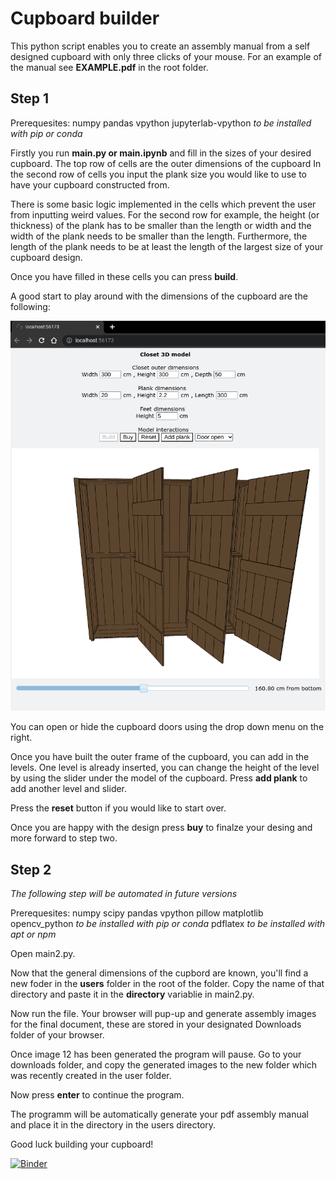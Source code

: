 # Cupboard builder 

This python script enables you to create an assembly manual from a self designed cupboard with only three clicks of your mouse.
For an example of the manual see **EXAMPLE.pdf** in the root folder.

## Step 1

Prerequesites:
numpy
pandas
vpython
jupyterlab-vpython
*to be installed with pip or conda*

Firstly you run **main.py or main.ipynb** and fill in the sizes of your desired cupboard.
The top row of cells are the outer dimensions of the cupboard
In the second row of cells you input the plank size you would like to use to have your cupboard constructed from.

There is some basic logic implemented in the cells which prevent the user from inputting weird values.
For the second row for example, the height (or thickness) of the plank has to be smaller than the length or width and the width of the plank needs to be smaller than the length.
Furthermore, the length of the plank needs to be at least the length of the largest size of your cupboard design.

Once you have filled in these cells you can press **build**.

A good start to play around with the dimensions of the cupboard are the following:

![Example input cupboard](https://github.com/deWasbeer/hout-topologie/blob/main/WebAppfront.png)

You can open or hide the cupboard doors using the drop down menu on the right.

Once you have built the outer frame of the cupboard, you can add in the levels. One level is already inserted, you can change the height of the level by using the slider under the model of the cupboard. Press **add plank** to add another level and slider.

Press the **reset** button if you would like to start over.

Once you are happy with the design press **buy** to finalze your desing and more forward to step two.

## Step 2

*The following step will be automated in future versions*

Prerequesites:
numpy
scipy
pandas
vpython
pillow
matplotlib
opencv_python
*to be installed with pip or conda*
pdflatex
*to be installed with apt or npm*

Open main2.py.

Now that the general dimensions of the cupbord are known, you'll find a new foder in the **users** folder in the root of the folder. Copy the name of that directory and paste it in the **directory** variablie in main2.py.

Now run the file. Your browser will pup-up and generate assembly images for the final document, these are stored in your designated Downloads folder of your browser.

Once image 12 has been generated the program will pause. Go to your downloads folder, and copy the generated images to the new folder which was recently created in the user folder.

Now press **enter** to continue the program.

The programm will be automatically generate your pdf assembly manual and place it in the directory in the users directory.

Good luck building your cupboard!

[![Binder](https://mybinder.org/badge_logo.svg)](https://mybinder.org/v2/gh/deWasbeer/hout-topologie/HEAD?labpath=main%20ipynb)
 
